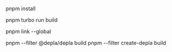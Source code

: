 pnpm install

pnpm turbo run build

pnpm link --global

pnpm --filter @depla/depla build
pnpm --filter create-depla build
